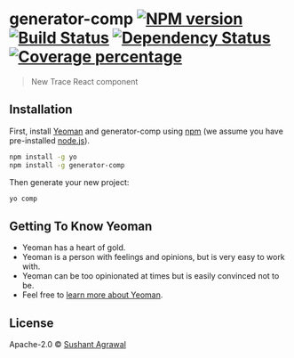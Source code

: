 # generator-comp [![NPM version][npm-image]][npm-url] [![Build Status][travis-image]][travis-url] [![Dependency Status][daviddm-image]][daviddm-url] [![Coverage percentage][coveralls-image]][coveralls-url]
> New Trace React component

## Installation

First, install [Yeoman](http://yeoman.io) and generator-comp using [npm](https://www.npmjs.com/) (we assume you have pre-installed [node.js](https://nodejs.org/)).

```bash
npm install -g yo
npm install -g generator-comp
```

Then generate your new project:

```bash
yo comp
```

## Getting To Know Yeoman

 * Yeoman has a heart of gold.
 * Yeoman is a person with feelings and opinions, but is very easy to work with.
 * Yeoman can be too opinionated at times but is easily convinced not to be.
 * Feel free to [learn more about Yeoman](http://yeoman.io/).

## License

Apache-2.0 © [Sushant Agrawal]()


[npm-image]: https://badge.fury.io/js/generator-comp.svg
[npm-url]: https://npmjs.org/package/generator-comp
[travis-image]: https://travis-ci.com/capitalch/generator-comp.svg?branch=master
[travis-url]: https://travis-ci.com/capitalch/generator-comp
[daviddm-image]: https://david-dm.org/capitalch/generator-comp.svg?theme=shields.io
[daviddm-url]: https://david-dm.org/capitalch/generator-comp
[coveralls-image]: https://coveralls.io/repos/capitalch/generator-comp/badge.svg
[coveralls-url]: https://coveralls.io/r/capitalch/generator-comp
